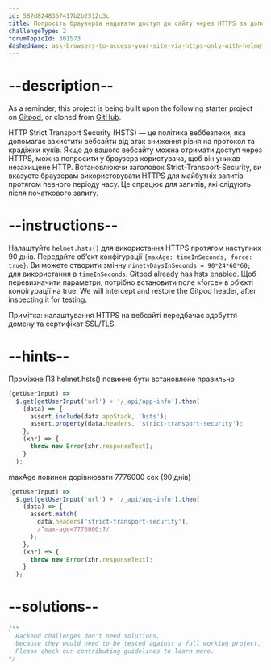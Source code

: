 ```yaml
---
id: 587d8248367417b2b2512c3c
title: Попросіть браузерів надавати доступ до сайту через HTTPS за допомогою helmet.hsts()
challengeType: 2
forumTopicId: 301573
dashedName: ask-browsers-to-access-your-site-via-https-only-with-helmet-hsts
---
```


# --description--

As a reminder, this project is being built upon the following starter project on <a href="https://gitpod.io/?autostart=true#https://github.com/freeCodeCamp/boilerplate-infosec/" target="_blank" rel="noopener noreferrer nofollow">Gitpod</a>, or cloned from <a href="https://github.com/freeCodeCamp/boilerplate-infosec/" target="_blank" rel="noopener noreferrer nofollow">GitHub</a>.

HTTP Strict Transport Security (HSTS) — це політика веббезпеки, яка допомагає захистити вебсайти від атак зниження рівня на протокол та крадіжки куків. Якщо до вашого вебсайту можна отримати доступ через HTTPS, можна попросити у браузера користувача, щоб він уникав незахищене HTTP. Встановлюючи заголовок Strict-Transport-Security, ви вказуєте браузерам використовувати HTTPS для майбутніх запитів протягом певного періоду часу. Це спрацює для запитів, які слідують після початкового запиту.

# --instructions--

Налаштуйте `helmet.hsts()` для використання HTTPS протягом наступних 90 днів. Передайте об’єкт конфігурації `{maxAge: timeInSeconds, force: true}`. Ви можете створити змінну `ninetyDaysInSeconds = 90*24*60*60;` для використання в `timeInSeconds`. Gitpod already has hsts enabled. Щоб перевизначити параметри, потрібно встановити поле «force» в об’єкті конфігурації на true. We will intercept and restore the Gitpod header, after inspecting it for testing.

Примітка: налаштування HTTPS на вебсайті передбачає здобуття домену та сертифікат SSL/TLS.

# --hints--

Проміжне ПЗ helmet.hsts() повинне бути встановлене правильно

```js
(getUserInput) =>
  $.get(getUserInput('url') + '/_api/app-info').then(
    (data) => {
      assert.include(data.appStack, 'hsts');
      assert.property(data.headers, 'strict-transport-security');
    },
    (xhr) => {
      throw new Error(xhr.responseText);
    }
  );
```

maxAge повинен дорівнювати 7776000 сек (90 днів)

```js
(getUserInput) =>
  $.get(getUserInput('url') + '/_api/app-info').then(
    (data) => {
      assert.match(
        data.headers['strict-transport-security'],
        /^max-age=7776000;?/
      );
    },
    (xhr) => {
      throw new Error(xhr.responseText);
    }
  );
```

# --solutions--

```js
/**
  Backend challenges don't need solutions, 
  because they would need to be tested against a full working project. 
  Please check our contributing guidelines to learn more.
*/
```

